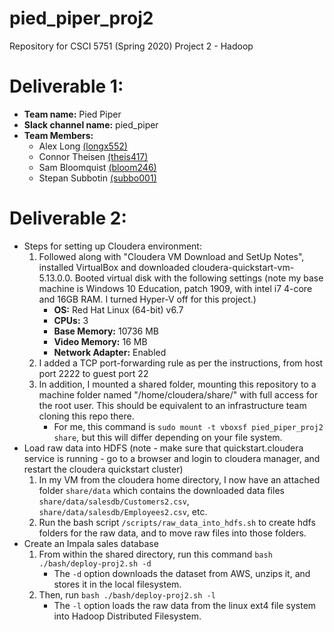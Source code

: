 # pied_piper_proj2
Repository for CSCI 5751 (Spring 2020) Project 2 - Hadoop

# Deliverable 1:
- **Team name:** Pied Piper
- **Slack channel name:** pied_piper
- **Team Members:**
   - Alex Long [(longx552)](mailto:longx552@umn.edu)
   - Connor Theisen [(theis417)](mailto:theis417@umn.edu)
   - Sam Bloomquist [(bloom246)](mailto:bloom246@umn.edu)
   - Stepan Subbotin [(subbo001)](mailto:subbo001@umn.edu)

# Deliverable 2:
- Steps for setting up Cloudera environment:
   1. Followed along with "Cloudera VM Download and SetUp Notes", installed VirtualBox and downloaded cloudera-quickstart-vm-5.13.0.0. Booted virtual disk with the following settings (note my base machine is Windows 10 Education, patch 1909, with intel i7 4-core and 16GB RAM. I turned Hyper-V off for this project.)
      - **OS:** Red Hat Linux (64-bit) v6.7
      - **CPUs:** 3
      - **Base Memory:** 10736 MB
      - **Video Memory:** 16 MB
      - **Network Adapter:** Enabled
   2. I added a TCP port-forwarding rule as per the instructions, from host port 2222 to guest port 22
   3. In addition, I mounted a shared folder, mounting this repository to a machine folder named "/home/cloudera/share/" with full access for the root user. This should be equivalent to an infrastructure team cloning this repo there. 
      - For me, this command is `sudo mount -t vboxsf pied_piper_proj2 share`, but this will differ depending on your file system.
- Load raw data into HDFS (note - make sure that quickstart.cloudera service is running - go to a browser and login to cloudera manager, and restart the cloudera quickstart cluster)
   1. In my VM from the cloudera home directory, I now have an attached folder `share/data` which contains the downloaded data files `share/data/salesdb/Customers2.csv`, `share/data/salesdb/Employees2.csv`, etc.
   2. Run the bash script `/scripts/raw_data_into_hdfs.sh` to create hdfs folders for the raw data, and to move raw files into those folders.
- Create an Impala sales database
   1. From within the shared directory, run this command `bash ./bash/deploy-proj2.sh -d`
      - The `-d` option downloads the dataset from AWS, unzips it, and stores it in the local filesystem.
   2. Then, run `bash ./bash/deploy-proj2.sh -l`
      - The `-l` option loads the raw data from the linux ext4 file system into Hadoop Distributed Filesystem.